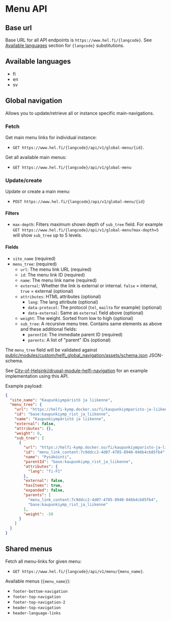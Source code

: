 # Menu API

## Base url

Base URL for all API endpoints is `https://www.hel.fi/{langcode}`. See [Available languages](#available-languages) section for `{langcode}` substitutions.

## Available languages

- fi
- en
- sv

## Global navigation

Allows you to update/retrieve all or instance specific main-navigations.

### Fetch

Get main menu links for individual instance:

- `GET https://www.hel.fi/{langcode}/api/v1/global-menu/{id}`.

Get all available main menus:
- `GET https://www.hel.fi/{langcode}/api/v1/global-menu`

### Update/create

Update or create a main menu:
- `POST https://www.hel.fi/{langcode}/api/v1/global-menu/{id}`

#### Filters

- `max-depth`: Filters maximum shown depth of `sub_tree` field. For example `GET https://www.hel.fi/{langcode}/api/v1/global-menu?max-depth=5` will show `sub_tree` up to 5 levels.

#### Fields

- `site_name` (required)
- `menu_tree`: (required)
  - `url`: The menu link URL (required)
  - `id`: The menu link ID (required)
  - `name`: The menu link name (required)
  - `external`: Whether the link is external or internal. `false` = internal, `true` = external  (optional)
  - `attributes`: HTML attributes (optional)
    - `lang`: The lang attribute (optional)
    - `data-protocol`: The protocol (`tel`, `mailto` for example) (optional)
    - `data-external`: Same as `external` field above (optional)
  - `weight`: The weight. Sorted from low to high (optional)
  - `sub_tree`: A recursive menu tree. Contains same elements as above and these additional fields:
    - `parentId`: The immediate parent ID (required)
    - `parents`: A list of "parent" IDs (optional)

The `menu_tree` field will be validated against [public/modules/custom/helfi_global_navigation/assets/schema.json](/public/modules/custom/helfi_global_navigation/assets/schema.json) JSON-schema.

See [City-of-Helsinki/drupal-module-helfi-navigation](https://github.com/City-of-Helsinki/drupal-module-helfi-navigation) for an example implementation using this API.

Example payload:

```json
{
  "site_name": "Kaupunkiympäristö ja liikenne",
  "menu_tree": {
    "url": "https://helfi-kymp.docker.so/fi/kaupunkiymparisto-ja-liikenne/kaupunkiymparisto-ja-liikenne",
    "id": "base:kaupunkiymp_rist_ja_liikenne",
    "name": "Kaupunkiympäristö ja liikenne",
    "external": false,
    "attributes": {},
    "weight": 0,
    "sub_tree": [
      {
        "url": "https://helfi-kymp.docker.so/fi/kaupunkiymparisto-ja-liikenne/pysakointi",
        "id": "menu_link_content:7c9ddcc2-4d07-4785-8940-046b4cb85fb4",
        "name": "Pysäköinti",
        "parentId": "base:kaupunkiymp_rist_ja_liikenne",
        "attributes": {
          "lang": "fi-FI"
        },
        "external": false,
        "hasItems": true,
        "expanded": false,
        "parents": [
          "menu_link_content:7c9ddcc2-4d07-4785-8940-046b4cb85fb4",
          "base:kaupunkiymp_rist_ja_liikenne"
        ],
        "weight": -50
      }
    ]
  }
}
```

## Shared menus

Fetch all menu-links for given menu:

- `GET https://www.hel.fi/{langcode}/api/v1/menu/{menu_name}`.

Available menus (`{menu_name}`):
- `footer-bottom-navigation`
- `footer-top-navigation`
- `footer-top-navigation-2`
- `header-top-navigation`
- `header-language-links`
